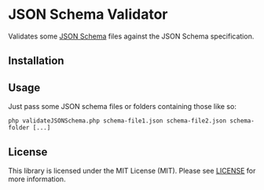 # JSON Schema Validator

Validates some [JSON Schema](https://json-schema.org/) files against the JSON Schema specification.

## Installation



## Usage

Just pass some JSON schema files or folders containing those like so:

```shell
php validateJSONSchema.php schema-file1.json schema-file2.json schema-folder [...]
```

## License

This library is licensed under the MIT License (MIT). Please see [LICENSE](LICENSE) for more information.
